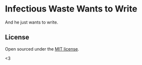 # Infectious Waste Wants to Write

And he just wants to write.

## License

Open sourced under the [MIT license](LICENSE.md).

<3
